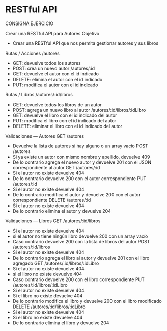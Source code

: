 # RESTful API

CONSIGNA EJERCICIO

Crear una RESTful API para Autores
Objetivo
- Crear una RESTful API que nos permita gestionar autores y sus libros

Rutas / Acciones
/autores
- GET: devuelve todos los autores
- POST: crea un nuevo autor
/autores/:id
- GET: devuelve el autor con el id indicado
- DELETE: elimina el autor con el id indicado
- PUT: modifica el autor con el id indicado

Rutas / Libros
/autores/:id/libros
- GET: devuelve todos los libros de un autor
- POST: agrega un nuevo libro al autor
/autores/:id/libros/:idLibro
- GET: devuelve el libro con el id indicado del autor
- PUT: modifica el libro con el id indicado del autor
- DELETE: eliminar el libro con el id indicado del autor

Validaciones — Autores
GET /autores
- Devuelve la lista de autores si hay alguno o un array vacío
POST /autores
- Si ya existe un autor con mismo nombre y apellido, devuelve 409
- De lo contrario agrega el nuevo autor y devuelve 201 con el JSON correspondiente al autor
GET /autores/:id
- Si el autor no existe devuelve 404
- De lo contrario devuelve 200 con el autor correspondiente
PUT /autores/:id
- Si el autor no existe devuelve 404
- De lo contrario modifica el autor y devuelve 200 con el autor correspondiente
DELETE /autores/:id
- Si el autor no existe devuelve 404
- De lo contrario elimina el autor y devuelve 204

Validaciones — Libros
GET /autores/:id/libros
- Si el autor no existe devuelve 404
- si el autor no tiene ningún libro devuelve 200 con un array vacío
- Caso contrario devuelve 200 con la lista de libros del autor
POST /autores/:id/libros
- Si el autor no existe devuelve 404
- De lo contrario agrega el libro al autor y devuelve 201 con el libro agregado
GET /autores/:id/libros/:idLibro
- Si el autor no existe devuelve 404
- si el libro no existe devuelve 404
- Caso contrario devuelve 200 con el libro correspondiente
PUT /autores/:id/libros/:idLibro
- Si el autor no existe devuelve 404
- Si el libro no existe devuelve 404
- De lo contrario modifica el libro y devuelve 200 con el libro modificado
DELETE /autores/:id/libros/:idLibro
- Si el autor no existe devuelve 404
- Si el libro no existe devuelve 404
- De lo contrario elimina el libro y devuelve 204

